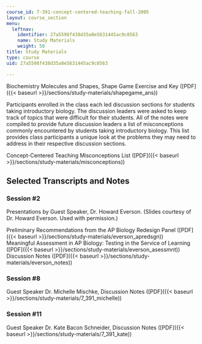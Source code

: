 ```yaml
---
course_id: 7-391-concept-centered-teaching-fall-2005
layout: course_section
menu:
  leftnav:
    identifier: 27a5598f438d35a0e5631445ac9c0563
    name: Study Materials
    weight: 50
title: Study Materials
type: course
uid: 27a5598f438d35a0e5631445ac9c0563

---
```


Biochemistry Molecules and Shapes, Shape Game Exercise and Key ([PDF]({{< baseurl >}}/sections/study-materials/shapegame_ans))

Participants enrolled in the class each led discussion sections for students taking introductory biology. The discussion leaders were asked to keep track of topics that were difficult for their students. All of the notes were compiled to provide future discussion leaders a list of misconceptions commonly encountered by students taking introductory biology. This list provides class participants a unique look at the problems they may need to address in their respective discussion sections.

Concept-Centered Teaching Misconceptions List ([PDF]({{< baseurl >}}/sections/study-materials/misconceptions))

Selected Transcripts and Notes
------------------------------

### Session #2

Presentations by Guest Speaker, Dr. Howard Everson. (Slides courtesy of Dr. Howard Everson. Used with permission.)

Preliminary Recommendations from the AP Biology Redesign Panel ([PDF]({{< baseurl >}}/sections/study-materials/everson_apredsgn))  
Meaningful Assessment in AP Biology: Testing in the Service of Learning ([PDF]({{< baseurl >}}/sections/study-materials/everson_asessmnt))  
Discussion Notes ([PDF]({{< baseurl >}}/sections/study-materials/everson_notes))

### Session #8

Guest Speaker Dr. Michelle Mischke, Discussion Notes ([PDF]({{< baseurl >}}/sections/study-materials/7_391_michelle))

### Session #11

Guest Speaker Dr. Kate Bacon Schneider, Discussion Notes ([PDF]({{< baseurl >}}/sections/study-materials/7_391_kate))